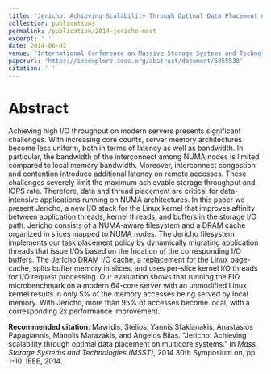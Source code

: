 ```yaml
---
title: "Jericho: Achieving Scalability Through Optimal Data Placement on Multicore Systems"
collection: publications
permalink: /publication/2014-jericho-msst
excerpt: ' '
date: 2014-06-02
venue: 'International Conference on Massive Storage Systems and Technology (MSST)'
paperurl: 'https://ieeexplore.ieee.org/abstract/document/6855538'
citation: ' '
---
```

Abstract
====
Achieving high I/O throughput on modern servers presents significant challenges. With increasing core counts, server memory architectures become less uniform, both in terms of latency as well as bandwidth. In particular, the bandwidth of the interconnect among NUMA nodes is limited compared to local memory bandwidth. Moreover, interconnect congestion and contention introduce additional latency on remote accesses. These challenges severely limit the maximum achievable storage throughput and IOPS rate. Therefore, data and thread placement are critical for data-intensive applications running on NUMA architectures. In this paper we present Jericho, a new I/O stack for the Linux kernel that improves affinity between application threads, kernel threads, and buffers in the storage I/O path. Jericho consists of a NUMA-aware filesystem and a DRAM cache organized in slices mapped to NUMA nodes. The Jericho filesystem implements our task placement policy by dynamically migrating application threads that issue I/Os based on the location of the corresponding I/O buffers. The Jericho DRAM I/O cache, a replacement for the Linux page-cache, splits buffer memory in slices, and uses per-slice kernel I/O threads for I/O request processing. Our evaluation shows that running the FIO microbenchmark on a modern 64-core server with an unmodified Linux kernel results in only 5% of the memory accesses being served by local memory. With Jericho, more than 95% of accesses become local, with a corresponding 2x performance improvement.

**Recommended citation**: Mavridis, Stelios, Yannis Sfakianakis, Anastasios Papagiannis, Manolis Marazakis, and Angelos Bilas. "Jericho: Achieving scalability through optimal data placement on multicore systems." In <i>Mass Storage Systems and Technologies (MSST)</i>, 2014 30th Symposium on, pp. 1-10. IEEE, 2014.
